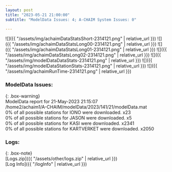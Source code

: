 ```yaml
---
layout: post
title: "2023-05-21 21:00:00"
subtitle: "ModelData Issues: 4; A-CHAIM System Issues: 0"

---
```


![]({{ "/assets/img/achaimDataStatsShort-2314121.png" | relative_url }})
![]({{ "/assets/img/achaimDataStatsLong00-2314121.png" | relative_url }})
![]({{ "/assets/img/achaimDataStatsLong01-2314121.png" | relative_url }})
![]({{ "/assets/img/achaimDataStatsLong02-2314121.png" | relative_url }})
![]({{ "/assets/img/modelDataDataStats-2314121.png" | relative_url }})
![]({{ "/assets/img/modelDataStationStats-2314121.png" | relative_url }})
![]({{ "/assets/img/achaimRunTime-2314121.png" | relative_url }})


### ModelData Issues:  
  
{: .box-warning}  
 ModelData report for 21-May-2023 21:15:07   
 /home2/achaim1/A-CHAIM/modelData/2023/141/21/modelData.mat   
 0% of all possible stations for IONO were downloaded. x23   
 0% of all possible stations for JASON were downloaded. x5   
 0% of all possible stations for KASI were downloaded. x2341   
 0% of all possible stations for KARTVERKET were downloaded. x2050   
  


### Logs:  
  
{: .box-note}  
[Logs.zip]({{ "/assets/other/logs.zip" | relative_url }})  
[Log Info]({{ "/logInfo" | relative_url }})  

